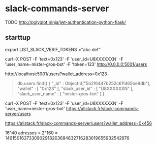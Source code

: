 # slack-commands-server

TODO
http://polyglot.ninja/jwt-authentication-python-flask/

## starttup
export LIST_SLACK_VERIF_TOKENS ="abc def"

curl -X POST -F 'text=0x123' -F 'user_id=U8XXXXXXN' -F 'user_name=mister-gros-bot' -F 'token=123' http://0.0.0.0:5001/users

http://localhost:5001/users?wallet_address=0x123

> db.users.find()
{ "_id" : ObjectId("5b2f6447b252c61fd65be9db"), "wallet" : [ "0x123" ], "slack_user_id" : [ "U8XXXXXXN" ], "slack_user_name" : [ "mister-gros-bot" ] }

curl -X POST -F 'text=0x123' -F 'user_id=U8XXXXXXN' -F 'user_name=mister-gros-bot' https://allstack.fr/slack-commands-server/users

https://allstack.fr/slack-commands-server/users?wallet_address=0x456
    
16^40 adresses = 2^160 = 1461501637330902918203684832716283019655932542976

